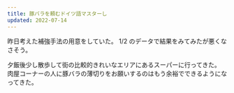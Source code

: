 ```yaml
---
title: 豚バラを頼むドイツ語マスターし
updated: 2022-07-14
---
```


昨日考えた補強手法の用意をしていた。
1/2 のデータで結果をみてみたが悪くなさそう。

夕飯後少し散歩して街の比較的きれいなエリアにあるスーパーに行ってきた。
肉屋コーナーの人に豚バラの薄切りをお願いするのはもう余裕でできるようになってきた。
